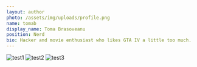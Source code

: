 ```yaml
---
layout: author
photo: /assets/img/uploads/profile.png
name: tomab
display_name: Toma Brasoveanu
position: Nerd
bio: Hacker and movie enthusiast who likes GTA IV a little too much.
---
```


![test1](/assets/img/uploads/profile.png)
![test2](../assets/img/uploads/profile.png)
![test3](assets/img/uploads/profile.png)
